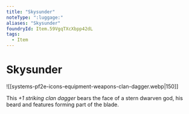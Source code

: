 ```yaml
---
title: "Skysunder"
noteType: ":luggage:"
aliases: "Skysunder"
foundryId: Item.59VgqTXcXbpp42dL
tags:
  - Item
---
```


# Skysunder
![[systems-pf2e-icons-equipment-weapons-clan-dagger.webp|150]]

This _+1 striking clan dagger_ bears the face of a stern dwarven god, his beard and features forming part of the blade.
